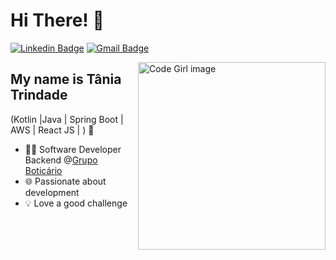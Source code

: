<h1>Hi There! 👋</h1>

[![Linkedin Badge](https://img.shields.io/badge/-LinkedIn-6633cc?style=flat-square&logo=Linkedin&logoColor=white&link=https://www.linkedin.com/in/fernanda-kipper-5958a61a9/)](https://www.linkedin.com/in/t%C3%A2nia-trindade-70a035122/)
[![Gmail Badge](https://img.shields.io/badge/-contato@fernandakipper.com-6633cc?style=flat-square&logo=Gmail&logoColor=white&link=mailto:contato@fernandakipper.com)](mailto:flaviatna@gmail.com)

<img align="right" alt="Code Girl image" src="./codeGirl.jpg"  width="300px"/>

## My name is Tânia Trindade
(Kotlin  |Java | Spring Boot | AWS | React JS | ) 🚀
- 👩‍💻 Software Developer Backend @[Grupo Boticário](https://www.grupoboticario.com.br/)
- 🌐 Passionate about development
- 💡 Love a good challenge

<div align="left">
